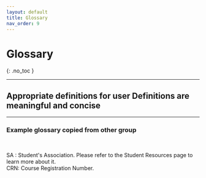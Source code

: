 ```yaml
---
layout: default
title: Glossary
nav_order: 9
---
```


# Glossary
{: .no_toc }

---

## Appropriate definitions for user Definitions are meaningful and concise

---

### Example glossary copied from other group
<br>


SA : Student's Association. Please refer to the Student Resources page to learn more about it.
<br>
CRN: Course Registration Number.